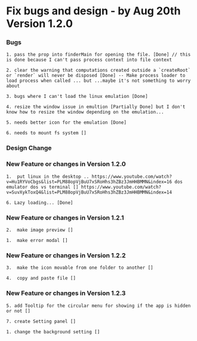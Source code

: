 # Fix bugs and design - by Aug 20th Version 1.2.0

### Bugs

    1. pass the prop into finderMain for opening the file. [Done] // this is done because I can't pass process context into file context

    2. clear the warning that computations created outside a `createRoot` or `render` will never be disposed [Done] -- Make process loader to load process when called ... but ...maybe it's not something to worry about

    3. bugs where I can't load the linux emulation [Done]

    4. resize the window issue in emultion [Partially Done] but I don't know how to resize the window depending on the emulation...

    5. needs better icon for the emulation [Done]

    6. needs to mount fs system []

### Design Change

### New Feature or changes in Version 1.2.0

    1.  put linux in the desktop .. https://www.youtube.com/watch?v=Hu1RYVoCbgs&list=PLM88opVjBuU7xSRoHhs3hZBz3JmHHBMMN&index=16 dos emulator dos vs terminal [] https://www.youtube.com/watch?v=SuvXykToxQ4&list=PLM88opVjBuU7xSRoHhs3hZBz3JmHHBMMN&index=14

    6. Lazy loading... [Done]

### New Feature or changes in Version 1.2.1

    2.  make image preview []

    1.  make error modal []

### New Feature or changes in Version 1.2.2

    3.  make the icon movable from one folder to another []

    4.  copy and paste file []

### New Feature or changes in Version 1.2.3

    5. add Tooltip for the circular menu for showing if the app is hidden or not []

    7. create Setting panel []

    1. change the background setting []
